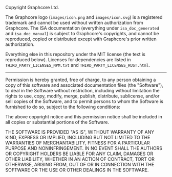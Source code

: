 Copyright Graphcore Ltd.

The Graphcore logo (`images/icon.png` and `images/icon.svg`) is a registered trademark and cannot be used without written authorization from Graphcore. The ISA documentation (everything under `isa_doc_generated` and `isa_doc_manual`) is subject to Graphcore's copyrights, and cannot be reproduced, copied or distributed except with Graphcore's prior written authorization.

Everything else in this repository under the MIT license (the text is reproduced below). Licenses for dependencies are listed in `THIRD_PARTY_LICENSES_NPM.txt` and `THIRD_PARTY_LICENSES_RUST.html`.

--------------------------------------------------------------------------------

Permission is hereby granted, free of charge, to any person obtaining a copy of this software and associated documentation files (the "Software"), to deal in the Software without restriction, including without limitation the rights to use, copy, modify, merge, publish, distribute, sublicense, and/or sell copies of the Software, and to permit persons to whom the Software is furnished to do so, subject to the following conditions:

The above copyright notice and this permission notice shall be included in all copies or substantial portions of the Software.

THE SOFTWARE IS PROVIDED "AS IS", WITHOUT WARRANTY OF ANY KIND, EXPRESS OR IMPLIED, INCLUDING BUT NOT LIMITED TO THE WARRANTIES OF MERCHANTABILITY, FITNESS FOR A PARTICULAR PURPOSE AND NONINFRINGEMENT. IN NO EVENT SHALL THE AUTHORS OR COPYRIGHT HOLDERS BE LIABLE FOR ANY CLAIM, DAMAGES OR OTHER LIABILITY, WHETHER IN AN ACTION OF CONTRACT, TORT OR OTHERWISE, ARISING FROM, OUT OF OR IN CONNECTION WITH THE SOFTWARE OR THE USE OR OTHER DEALINGS IN THE SOFTWARE.
